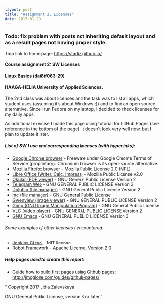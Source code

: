 ```yaml
---
layout: post
title: "Assignment 2, Licenses"
date: 2017-01-29
---
```


### Todo: fix problem with posts not inheriting default layout and as a result pages not having proper style.

Tmp link to home page: <https://starliz.github.io/>

#### Course assignment 2: SW Licenses

#### Linux Basics (dat8tf063-29)

#### HAAGA-HELIA University of Applied Sciences.
 
The 2nd class was about licenses and the task was to list all apps, which student uses (assuming it’s about Windows ;)) and to find an open source alternative. Since I run Fedora on my laptop, I decided to check licenses for my daily apps.

As additional exercise I made this page using tutorial for GitHub Pages (see reference in the bottom of the page). It doesn't look very well now, but I plan to update it later.

##### List of SW I use and corresponding licenses (with hyperlinks):

* [Google Chrome browser](https://en.wikipedia.org/wiki/Google_Chrome) - Freeware under Google Chrome Terms of Service (proprietary). Chromium browser is its open-source alternative.
* [Mozilla Firefox browser](https://en.wikipedia.org/wiki/Firefox) - Mozilla Public License 2.0 (MPL)
* [Libre Office (Writer, Calc, Impress)](https://www.libreoffice.org/about-us/licenses/) - Mozilla Public License v2.0
* [Okular (PDF viewer)](https://github.com/KDE/okular/blob/master/COPYING) - GNU General Public License Version 2
* [Telegram Web](https://github.com/zhukov/webogram/blob/master/LICENSE) - GNU GENERAL PUBLIC LICENSE Version 3
* [Dolphin (file manager)](https://userbase.kde.org/Dolphin) - GNU General Public License Version 2
* [mc (file manager)](https://github.com/MidnightCommander/mc) - GNU General Public License
* [Gwenview (image viewer)](https://cgit.kde.org/gwenview.git/tree/COPYING) - GNU GENERAL PUBLIC LICENSE Version 2
* [Gimp (GNU Image Manipulation Program)](https://www.gimp.org/about/) - GNU General Public License
* [VLC (video player)](http://www.videolan.org/contribute.html) - GNU GENERAL PUBLIC LICENSE Version 2
* [GNU Emacs](https://www.gnu.org/software/emacs/) - GNU GENERAL PUBLIC LICENSE Version 3


###### Some examples of other licenses I encountered:

* [Jenkins CI tool](https://jenkins.io/license/) - MIT license
* [Robot Framework](https://github.com/robotframework/robotframework/blob/master/LICENSE.txt) - Apache License, Version 2.0


##### Help pages used to create this report:

* Guide how to build first pages using Github pages: <http://jmcglone.com/guides/github-pages/>



“ Copyright 2017 Lidia Zalevskaya

   GNU General Public License, version 3 or later.”

